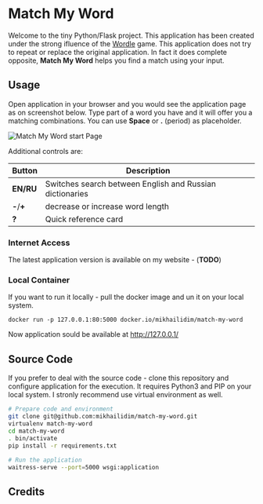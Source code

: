 # Match My Word

Welcome to the tiny Python/Flask project. This application has been created under the strong ifluence of the [Wordle](https://www.nytimes.com/games/wordle) game.
This application does not try to repeat or replace the original application. In fact it does complete opposite, __Match My Word__ helps you find a match using your input. 

## Usage

Open application in your browser and you would see the application page as on screenshot below.
Type part of a word you have and it will offer you a matching combinations. You can use __Space__ or __.__ (period) as placeholder. 

![Match My Word start Page](https://user-images.githubusercontent.com/10143072/158813911-c6bda072-0f9d-4f5e-84fd-69ff6220a7e3.png)

Additional controls are: 

| Button | Description |
|---|---|
| __EN/RU__ | Switches search between English and Russian dictionaries | 
| __-__/__+__ | decrease or increase word length | 
| __?__ | Quick reference card | 


### Internet Access
The latest application version is available on my website - (__TODO__)

### Local Container

If you want to run it locally - pull the docker image and un it on your local system.

    docker run -p 127.0.0.1:80:5000 docker.io/mikhailidim/match-my-word
    
Now application sould be available at http://127.0.0.1/ 

## Source Code

If you prefer to deal with the source code - clone this repository and configure application for the execution. 
It requires Python3 and PIP on your local system. I stronly recommend use virtual environment as well. 
```bash
# Prepare code and environment 
git clone git@github.com:mikhailidim/match-my-word.git
virtualenv match-my-word
cd match-my-word
. bin/activate
pip install -r requirements.txt 
    
# Run the application 
waitress-serve --port=5000 wsgi:application
```
## Credits 

 
